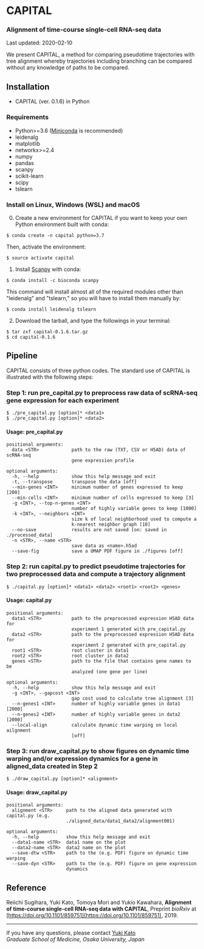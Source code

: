 # CAPITAL

### Alignment of time-course single-cell RNA-seq data

Last updated: 2020-02-10

We present CAPITAL, a method for comparing pseudotime trajectories with tree alignment whereby trajectories including branching can be compared without any knowledge of paths to be compared.

## Installation
* CAPITAL (ver. 0.1.6) in Python

### Requirements
* Python>=3.6 ([Miniconda](https://docs.conda.io/en/latest/miniconda.html) is recommended)
* leidenalg
* matplotlib
* networkx>=2.4
* numpy
* pandas
* scanpy
* scikit-learn
* scipy
* tslearn

### Install on Linux, Windows (WSL) and macOS
0. Create a new environment for CAPITAL if you want to keep your own Python environment built with conda:
```
$ conda create -n capital python=3.7
```
Then, activate the environment:
```
$ source activate capital
```

1. Install [Scanpy](https://scanpy.readthedocs.io/en/latest/index.html) with conda:
```
$ conda install -c bioconda scanpy
```
This command will install almost all of the required modules other than "leidenalg" and "tslearn," so you will have to install them manually by:
```
$ conda install leidenalg tslearn
```

2. Download the tarball, and type the followings in your terminal:
```
$ tar zxf capital-0.1.6.tar.gz
$ cd capital-0.1.6
```

## Pipeline
CAPITAL consists of three python codes. The standard use of CAPITAL is illustrated with the following steps:

### Step 1: run pre_capital.py to preprocess raw data of scRNA-seq gene expression for each experiment
```
$ ./pre_capital.py [option]* <data1>
$ ./pre_capital.py [option]* <data2>
```

#### Usage: pre_capital.py
```
positional arguments:
  data <STR>            path to the raw (TXT, CSV or H5AD) data of scRNA-seq
                        gene expression profile

optional arguments:
  -h, --help            show this help message and exit
  -t, --transpose       transpose the data [off]
  --min-genes <INT>     minimum number of genes expressed to keep [200]
  --min-cells <INT>     minimum number of cells expressed to keep [3]
  -g <INT>, --top-n-genes <INT>
                        number of highly variable genes to keep [1000]
  -k <INT>, --neighbors <INT>
                        size k of local neighborhood used to compute a
                        k-nearest neighbor graph [10]
  --no-save             results are not saved [on: saved in ./processed_data]
  -n <STR>, --name <STR>
                        save data as <name>.h5ad
  --save-fig            save a UMAP PDF figure in ./figures [off]
```

### Step 2: run capital.py to predict pseudotime trajectories for two preprocessed data and compute a trajectory alignment
```
$ ./capital.py [option]* <data1> <data2> <root1> <root2> <genes>
```

#### Usage: capital.py
```
positional arguments:
  data1 <STR>           path to the preprocessed expression H5AD data for
                        experiment 1 generated with pre_capital.py
  data2 <STR>           path to the preprocessed expression H5AD data for
                        experiment 2 generated with pre_capital.py
  root1 <STR>           root cluster in data1
  root2 <STR>           root cluster in data2
  genes <STR>           path to the file that contains gene names to be
                        analyzed (one gene per line)

optional arguments:
  -h, --help            show this help message and exit
  -g <INT>, --gapcost <INT>
                        gap cost used to calculate tree alignment [3]
  --n-genes1 <INT>      number of highly variable genes in data1 [2000]
  --n-genes2 <INT>      number of highly variable genes in data2 [2000]
  --local-align         calculate dynamic time warping on local ailgnment
                        [off]
```

### Step 3: run draw_capital.py to show figures on dynamic time warping and/or expression dynamics for a gene in aligned_data created in Step 2
```
$ ./draw_capital.py [option]* <alignment>
```

#### Usage: draw_capital.py
```
positional arguments:
  alignment <STR>     path to the aligned data generated with capital.py (e.g.
                      ./aligned_data/data1_data2/alignment001)

optional arguments:
  -h, --help          show this help message and exit
  --data1-name <STR>  data1 name on the plot
  --data2-name <STR>  data2 name on the plot
  --save-dtw <STR>    path to the (e.g. PDF) figure on dynamic time warping
  --save-dyn <STR>    path to the (e.g. PDF) figure on gene expression
                      dynamics
```

## Reference
Reiichi Sugihara, Yuki Kato, Tomoya Mori and Yukio Kawahara,
**Alignment of time-course single-cell RNA-seq data with CAPITAL**,
Preprint *bioRxiv* at [https://doi.org/10.1101/859751](https://doi.org/10.1101/859751), 2019.

---
If you have any questions, please contact [Yuki Kato](http://www.med.osaka-u.ac.jp/pub/rna/ykato/en/)  
*Graduate School of Medicine, Osaka University, Japan*
